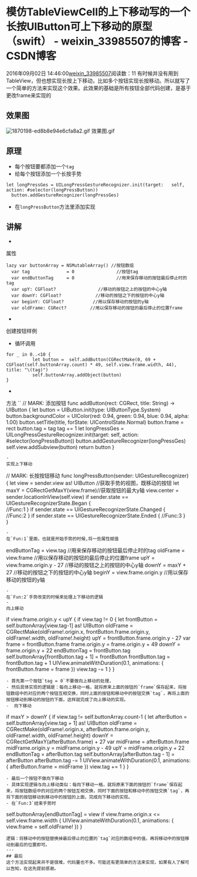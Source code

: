 # 模仿TableViewCell的上下移动写的一个长按UIButton可上下移动的原型（swift） - weixin_33985507的博客 - CSDN博客
2016年09月02日 14:46:00[weixin_33985507](https://me.csdn.net/weixin_33985507)阅读数：11
有时候并没有用到TableView，但也想实现长按上下移动，比如多个按钮实现长按移动。所以就写了一个简单的方法来实现这个效果。此效果的基础是所有按钮全部代码创建，是基于更改frame来实现的
## 效果图
![1870198-ed8b8e94e6cfa8a2.gif](https://upload-images.jianshu.io/upload_images/1870198-ed8b8e94e6cfa8a2.gif)
效果图.gif
## 原理
- 每个按钮要都添加一个`tag`
- 给每个按钮添加一个长按手势
```
let longPressGes = UILongPressGestureRecognizer.init(target:   self, action: #selector(longPressButton))
  button.addGestureRecognizer(longPressGes)
```
- 在`longPressButton`方法里添加实现
## 讲解
- 
属性
```
lazy var buttonArray = NSMutableArray() //按钮数组
  var tag              = 0                //按钮tag
  var endButtonTag     = 0                //用来保存移动的按钮最后停止时的tag
  var upY: CGFloat?                //移动的按钮之上的按钮的中心y轴
  var downY: CGFloat?             //移动的按钮之下的按钮的中心y轴
  var beginY: CGFloat?           //用以保存移动的按钮的y轴
  var oldFrame: CGRect?         //用以保存移动的按钮的最后停止的位置frame
```
- 
创建按钮样例
- 循环调用
```
for _ in 0..<10 {
          let button =  self.addButton(CGRectMake(0, 69 + CGFloat(self.buttonArray.count) * 49, self.view.frame.width, 44), title: "\(tag)")
          self.buttonArray.addObject(button)
}
```
- 
方法
``
// MARK: 添加按钮
func addButton(rect: CGRect, title: String) -> UIButton {
let button = UIButton.init(type: UIButtonType.System)
button.backgroundColor = UIColor(red: 0.94, green: 0.94, blue: 0.94, alpha: 1.00)
button.setTitle(title, forState: UIControlState.Normal)
button.frame = rect
button.tag = tag
tag += 1
let longPressGes = UILongPressGestureRecognizer.init(target: self, action: #selector(longPressButton))
button.addGestureRecognizer(longPressGes)
self.view.addSubview(button)
return button
}
```
- 
实现上下移动
```
// MARK: 长按按钮移动
  func longPressButton(sender: UIGestureRecognizer) {
      let view = sender.view as! UIButton //获取手势的视图，既移动的按钮
      let maxY = CGRectGetMaxY(view.frame)//获取按钮的最大y轴
      view.center = sender.locationInView(self.view)
      if sender.state == UIGestureRecognizerState.Began {   
            //Func:1
      }
      if sender.state == UIGestureRecognizerState.Changed {  
           //Func:2
      }
      if sender.state == UIGestureRecognizerState.Ended {
          //Func:3
      }   
  }
```
- 
在`Fun:1`里面，也就是开始手势的时候,将一些属性赋值
```
endButtonTag = view.tag  //用来保存移动的按钮最后停止时的tag
 oldFrame = view.frame //用以保存移动的按钮的最后停止的位置frame
 upY = view.frame.origin.y - 27 //移动的按钮之上的按钮的中心y轴
 downY = maxY + 27  //移动的按钮之下的按钮的中心y轴
 beginY = view.frame.origin.y //用以保存移动的按钮的y轴
```
- 
在`Fun:2`手势改变的时候来处理上下移动的逻辑
- 
向上移动
```
if view.frame.origin.y < upY   {
         if view.tag != 0 {
             let frontButton = self.buttonArray[view.tag-1] as! UIButton
             oldFrame = CGRectMake(oldFrame!.origin.x, frontButton.frame.origin.y, oldFrame!.width, oldFrame!.height)
             upY = frontButton.frame.origin.y - 27
             var frame = frontButton.frame
             frame.origin.y = frame.origin.y + 49
             downY = frame.origin.y + 22
             endButtonTag = frontButton.tag
             self.buttonArray[frontButton.tag + 1] = frontButton
             frontButton.tag = frontButton.tag + 1
             UIView.animateWithDuration(0.1, animations: {
                 frontButton.frame = frame
             })
             view.tag -= 1
        }
    }
  ```
  - 首先第一个按钮`tag = 0`不要做向上移动的处理，
  - 然后具体实现的逻辑是：每向上移动一格，就将原来上面的按钮的`frame`保存起来，将按钮数组中的对应的两个按钮互相交换，同时上面的按钮和移动中的按钮交换`tag`，再将上面的按钮移动到移动的按钮的下面，这样就完成了向上移动的实现。
-  向下移动
  ```
  if maxY > downY  {
              if view.tag != self.buttonArray.count-1 {
                  let afterButton = self.buttonArray[view.tag + 1] as! UIButton
                  oldFrame = CGRectMake(oldFrame!.origin.x, afterButton.frame.origin.y, oldFrame!.width, oldFrame!.height)
                  downY = CGRectGetMaxY(afterButton.frame) + 27
                  var midFrame = afterButton.frame
                  midFrame.origin.y = midFrame.origin.y - 49
                  upY = midFrame.origin.y + 22
                  endButtonTag = afterButton.tag
                  self.buttonArray[afterButton.tag - 1] = afterButton
                  afterButton.tag -= 1
                  UIView.animateWithDuration(0.1, animations: {
                      afterButton.frame = midFrame
                  })
                  view.tag += 1
              }
          }
  ```
  - 最后一个按钮不做向下移动
  - 具体实现逻辑与向上移动类似：每向下移动一格，就将原来下面的按钮的`frame`保存起来，将按钮数组中的对应的两个按钮互相交换，同时下面的按钮和移动中的按钮交换`tag`，再将下面的按钮移动到移动中的按钮的上面，完成向下移动的实现。
- 在`Fun:3`结束手势时
```
self.buttonArray[endButtonTag] = view
if view.frame.origin.x <= self.view.frame.width {
UIView.animateWithDuration(0.1, animations: {
view.frame = self.oldFrame!
})
}
```
逻辑：将移动中的按钮替换掉最后停止的位置的`tag`对应的数组中的值，再将移动中的按钮移动到最后的位置即可。
---
## 最后
这个方法实现起来并不是很难，代码量也不多。可能还有更简单的方法来实现，如果有人了解可以告知，在这先提前感谢。
```
